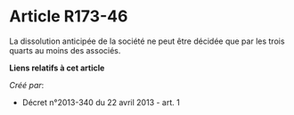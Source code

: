 # Article R173-46

La dissolution anticipée de la société ne peut être décidée que par les trois quarts au moins des associés.

**Liens relatifs à cet article**

_Créé par_:

  - Décret n°2013-340 du 22 avril 2013 - art. 1
